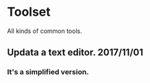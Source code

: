 # Toolset
All kinds of common tools.

## Updata a text editor. 2017/11/01
### It's a simplified version.

